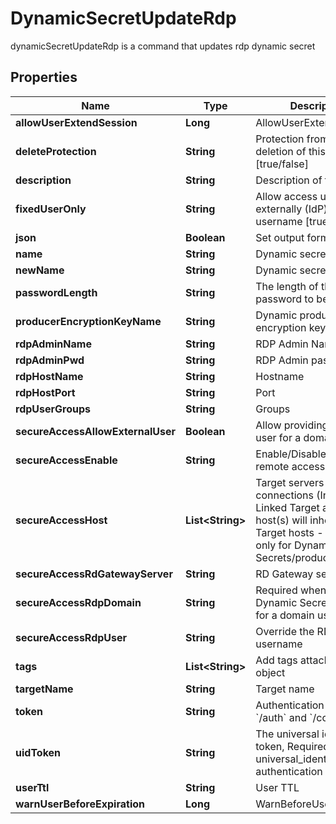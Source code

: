

# DynamicSecretUpdateRdp

dynamicSecretUpdateRdp is a command that updates rdp dynamic secret

## Properties

Name | Type | Description | Notes
------------ | ------------- | ------------- | -------------
**allowUserExtendSession** | **Long** | AllowUserExtendSession |  [optional]
**deleteProtection** | **String** | Protection from accidental deletion of this object [true/false] |  [optional]
**description** | **String** | Description of the object |  [optional]
**fixedUserOnly** | **String** | Allow access using externally (IdP) provided username [true/false] |  [optional]
**json** | **Boolean** | Set output format to JSON |  [optional]
**name** | **String** | Dynamic secret name | 
**newName** | **String** | Dynamic secret name |  [optional]
**passwordLength** | **String** | The length of the password to be generated |  [optional]
**producerEncryptionKeyName** | **String** | Dynamic producer encryption key |  [optional]
**rdpAdminName** | **String** | RDP Admin Name |  [optional]
**rdpAdminPwd** | **String** | RDP Admin password |  [optional]
**rdpHostName** | **String** | Hostname |  [optional]
**rdpHostPort** | **String** | Port |  [optional]
**rdpUserGroups** | **String** | Groups |  [optional]
**secureAccessAllowExternalUser** | **Boolean** | Allow providing external user for a domain users |  [optional]
**secureAccessEnable** | **String** | Enable/Disable secure remote access [true/false] |  [optional]
**secureAccessHost** | **List&lt;String&gt;** | Target servers for connections (In case of Linked Target association, host(s) will inherit Linked Target hosts - Relevant only for Dynamic Secrets/producers) |  [optional]
**secureAccessRdGatewayServer** | **String** | RD Gateway server |  [optional]
**secureAccessRdpDomain** | **String** | Required when the Dynamic Secret is used for a domain user |  [optional]
**secureAccessRdpUser** | **String** | Override the RDP Domain username |  [optional]
**tags** | **List&lt;String&gt;** | Add tags attached to this object |  [optional]
**targetName** | **String** | Target name |  [optional]
**token** | **String** | Authentication token (see &#x60;/auth&#x60; and &#x60;/configure&#x60;) |  [optional]
**uidToken** | **String** | The universal identity token, Required only for universal_identity authentication |  [optional]
**userTtl** | **String** | User TTL |  [optional]
**warnUserBeforeExpiration** | **Long** | WarnBeforeUserExpiration |  [optional]



